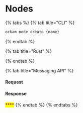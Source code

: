 # Nodes

{% tabs %}
{% tab title="CLI" %}
```bash
ockam node create {name}
```
{% endtab %}

{% tab title="Rust" %}

{% endtab %}

{% tab title="Messaging API" %}
#### **Request**



#### **Response**

<mark style="color:purple;">****</mark>
{% endtab %}
{% endtabs %}
